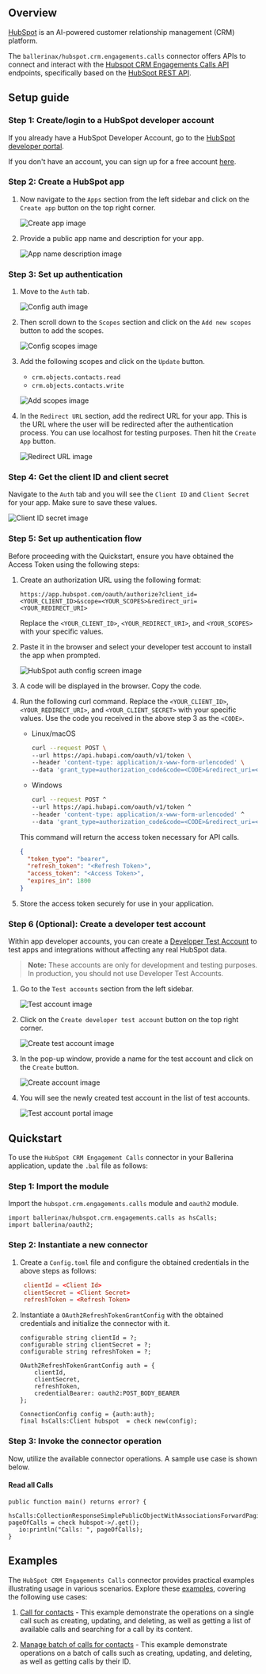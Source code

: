 ## Overview

[HubSpot](https://www.hubspot.com/) is an AI-powered customer relationship management (CRM) platform.

The `ballerinax/hubspot.crm.engagements.calls` connector offers APIs to connect and interact with the [Hubspot CRM Engagements Calls API](https://developers.hubspot.com/docs/guides/api/crm/engagements/calls) endpoints, specifically based on the [HubSpot REST API](https://developers.hubspot.com/docs/reference/api/overview).

## Setup guide

### Step 1: Create/login to a HubSpot developer account

If you already have a HubSpot Developer Account, go to the [HubSpot developer portal](https://app.hubspot.com/).

If you don't have an account, you can sign up for a free account [here](https://developers.hubspot.com/get-started).

### Step 2: Create a HubSpot app

1. Now navigate to the `Apps` section from the left sidebar and click on the `Create app` button on the top right corner.

   ![Create app image](https://raw.githubusercontent.com/ballerina-platform/module-ballerinax-hubspot.crm.engagements.calls/main/docs/setup/resources/5_create_app.png)

2. Provide a public app name and description for your app.

   ![App name description image](https://raw.githubusercontent.com/ballerina-platform/module-ballerinax-hubspot.crm.engagements.calls/main/docs/setup/resources/6_app_name_description.png)

### Step 3: Set up authentication

1. Move to the `Auth` tab.

   ![Config auth image](https://raw.githubusercontent.com/ballerina-platform/module-ballerinax-hubspot.crm.engagements.calls/main/docs/setup/resources/7_config_auth.png)

2. Then scroll down to the `Scopes` section and click on the `Add new scopes` button to add the scopes.

   ![Config scopes image](https://raw.githubusercontent.com/ballerina-platform/module-ballerinax-hubspot.crm.engagements.calls/main/docs/setup/resources/8_config_scopes.png)

3. Add the following scopes and click on the `Update` button.

   - `crm.objects.contacts.read`
   - `crm.objects.contacts.write`

   ![Add scopes image](https://raw.githubusercontent.com/ballerina-platform/module-ballerinax-hubspot.crm.engagements.calls/main/docs/setup/resources/9_add_scopes.png)

4. In the `Redirect URL` section, add the redirect URL for your app. This is the URL where the user will be redirected after the authentication process. You can use localhost for testing purposes. Then hit the `Create App` button.

   ![Redirect URL image](https://raw.githubusercontent.com/ballerina-platform/module-ballerinax-hubspot.crm.engagements.calls/main/docs/setup/resources/10_redirect_url.png)

### Step 4: Get the client ID and client secret

Navigate to the `Auth` tab and you will see the `Client ID` and `Client Secret` for your app. Make sure to save these values.

![Client ID secret image](https://raw.githubusercontent.com/ballerina-platform/module-ballerinax-hubspot.crm.engagements.calls/main/docs/setup/resources/11_client_id_secret.png)

### Step 5: Set up authentication flow

Before proceeding with the Quickstart, ensure you have obtained the Access Token using the following steps:

1. Create an authorization URL using the following format:

   ```url
   https://app.hubspot.com/oauth/authorize?client_id=<YOUR_CLIENT_ID>&scope=<YOUR_SCOPES>&redirect_uri=<YOUR_REDIRECT_URI>
   ```

   Replace the `<YOUR_CLIENT_ID>`, `<YOUR_REDIRECT_URI>`, and `<YOUR_SCOPES>` with your specific values.

2. Paste it in the browser and select your developer test account to install the app when prompted.

   ![HubSpot auth config screen image](https://raw.githubusercontent.com/ballerina-platform/module-ballerinax-hubspot.crm.engagements.calls/main/docs/setup/resources/12-hubspot_auth_config_screen.png)

3. A code will be displayed in the browser. Copy the code.

4. Run the following curl command. Replace the `<YOUR_CLIENT_ID>`, `<YOUR_REDIRECT_URI>`, and `<YOUR_CLIENT_SECRET>` with your specific values. Use the code you received in the above step 3 as the `<CODE>`.

   - Linux/macOS

     ```bash
     curl --request POST \
     --url https://api.hubapi.com/oauth/v1/token \
     --header 'content-type: application/x-www-form-urlencoded' \
     --data 'grant_type=authorization_code&code=<CODE>&redirect_uri=<YOUR_REDIRECT_URI>&client_id=<YOUR_CLIENT_ID>&client_secret=<YOUR_CLIENT_SECRET>'
     ```

   - Windows

     ```bash
     curl --request POST ^
     --url https://api.hubapi.com/oauth/v1/token ^
     --header 'content-type: application/x-www-form-urlencoded' ^
     --data 'grant_type=authorization_code&code=<CODE>&redirect_uri=<YOUR_REDIRECT_URI>&client_id=<YOUR_CLIENT_ID>&client_secret=<YOUR_CLIENT_SECRET>'
     ```

   This command will return the access token necessary for API calls.

   ```json
   {
     "token_type": "bearer",
     "refresh_token": "<Refresh Token>",
     "access_token": "<Access Token>",
     "expires_in": 1800
   }
   ```

5. Store the access token securely for use in your application.

### Step 6 (Optional): Create a developer test account

Within app developer accounts, you can create a [Developer Test Account](https://developers.hubspot.com/beta-docs/getting-started/account-types#developer-test-accounts) to test apps and integrations without affecting any real HubSpot data.

 > **Note:** These accounts are only for development and testing purposes. In production, you should not use Developer Test Accounts.

1. Go to the `Test accounts` section from the left sidebar.

   ![Test account image](https://raw.githubusercontent.com/ballerina-platform/module-ballerinax-hubspot.crm.engagements.calls/main/docs/setup/resources/1_test_account.png)

2. Click on the `Create developer test account` button on the top right corner.

   ![Create test account image](https://raw.githubusercontent.com/ballerina-platform/module-ballerinax-hubspot.crm.engagements.calls/main/docs/setup/resources/2_create_test_account.png)

3. In the pop-up window, provide a name for the test account and click on the `Create` button.

   ![Create account image](https://raw.githubusercontent.com/ballerina-platform/module-ballerinax-hubspot.crm.engagements.calls/main/docs/setup/resources/3_create_account.png)

4. You will see the newly created test account in the list of test accounts.

   ![Test account portal image](https://raw.githubusercontent.com/ballerina-platform/module-ballerinax-hubspot.crm.engagements.calls/main/docs/setup/resources/4_test_account_portal.png)

## Quickstart

To use the `HubSpot CRM Engagement Calls` connector in your Ballerina application, update the `.bal` file as follows:

### Step 1: Import the module

Import the `hubspot.crm.engagements.calls` module and `oauth2` module.

```ballerina
import ballerinax/hubspot.crm.engagements.calls as hsCalls;
import ballerina/oauth2;
```

### Step 2: Instantiate a new connector

1. Create a `Config.toml` file and configure the obtained credentials in the above steps as follows:

   ```toml
    clientId = <Client Id>
    clientSecret = <Client Secret>
    refreshToken = <Refresh Token>
   ```

2. Instantiate a `OAuth2RefreshTokenGrantConfig` with the obtained credentials and initialize the connector with it.

    ```ballerina
    configurable string clientId = ?;
    configurable string clientSecret = ?;
    configurable string refreshToken = ?;

    OAuth2RefreshTokenGrantConfig auth = {
        clientId,
        clientSecret,
        refreshToken,
        credentialBearer: oauth2:POST_BODY_BEARER
    };

    ConnectionConfig config = {auth:auth};
    final hsCalls:Client hubspot  = check new(config);
    ```

### Step 3: Invoke the connector operation

Now, utilize the available connector operations. A sample use case is shown below.

#### Read all Calls

```ballerina
public function main() returns error? {
   hsCalls:CollectionResponseSimplePublicObjectWithAssociationsForwardPaging pageOfCalls = check hubspot->/.get();
   io:println("Calls: ", pageOfCalls);
}
```

## Examples

The `HubSpot CRM Engagements Calls` connector provides practical examples illustrating usage in various scenarios. Explore these [examples](https://github.com/ballerina-platform/module-ballerinax-hubspot.crm.engagements.calls/tree/main/examples), covering the following use cases:

1. [Call for contacts](https://github.com/ballerina-platform/module-ballerinax-hubspot.crm.engagements.calls/tree/main/examples/call-for-contact) - This example demonstrate the operations on a single call such as creating, updating, and deleting, as well as getting a list of available calls and searching for a call by its content.

2. [Manage batch of calls for contacts](https://github.com/ballerina-platform/module-ballerinax-hubspot.crm.engagements.calls/tree/main/examples/manage-batch-of-calls) - This example demonstrate operations on a batch of calls such as creating, updating, and deleting, as well as getting calls by their ID.
